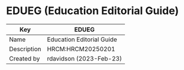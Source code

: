 # EDUEG (Education Editorial Guide)



| Key | EDUEG |
|---|---|
| Name | Education Editorial Guide |
| Description | HRCM:HRCM20250201 |
| Created by | rdavidson (2023-Feb-23) |

